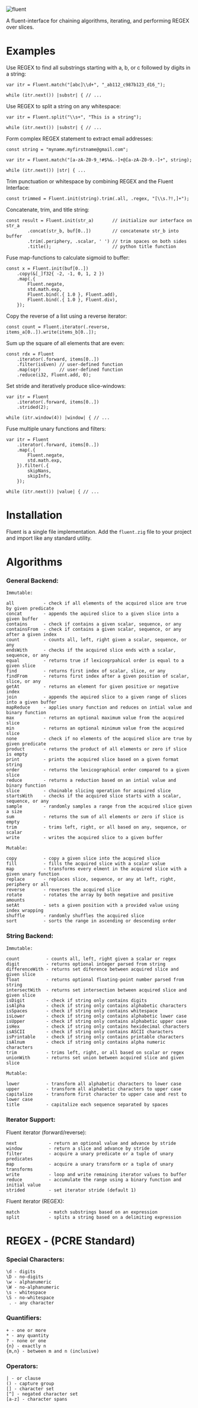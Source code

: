 ![fluent](https://github.com/andrewCodeDev/Fluent/assets/54549221/6064d88a-ff2a-4970-a494-a432a8e74515)

A fluent-interface for chaining algorithms, iterating, and performing REGEX over slices. 

# Examples

Use REGEX to find all substrings starting with a, b, or c followed by digits in a string:

```Zig
var itr = Fluent.match("[abc]\\d+", "_ab112_c987b123_d16_");

while (itr.next()) |substr| { // ...

```
Use REGEX to split a string on any whitespace:

```Zig
var itr = Fluent.split("\\s+", "This is a string");

while (itr.next()) |substr| { // ...

```
Form complex REGEX statement to extract email addresses:

```Zig
const string = "myname.myfirstname@gmail.com";

var itr = Fluent.match("[a-zA-Z0-9_!#$%&.-]+@[a-zA-Z0-9.-]+", string);

while (itr.next()) |str| { ...
```
Trim punctuation or whitespace by combining REGEX and the Fluent Interface:
```Zig
const trimmed = Fluent.init(string).trim(.all, .regex, "[\\s.?!,]+");
```
Concatenate, trim, and title string:
```Zig
const result = Fluent.init(str_a)       // initialize our interface on str_a
        .concat(str_b, buf[0..])        // concatenate str_b into buffer
        .trim(.periphery, .scalar, ' ') // trim spaces on both sides
        .title();                       // python title function
```
Fuse map-functions to calculate sigmoid to buffer:
```Zig
const x = Fluent.init(buf[0..])
    .copy(&[_]f32{ -2, -1, 0, 1, 2 })
    .map(.{
        Fluent.negate,
        std.math.exp,
        Fluent.bind(.{ 1.0 }, Fluent.add),
        Fluent.bind(.{ 1.0 }, Fluent.div),
    });
```
Copy the reverse of a list using a reverse iterator:
```Zig
const count = Fluent.iterator(.reverse, items_a[0..]).write(items_b[0..]);
```
Sum up the square of all elements that are even:
```Zig
const rdx = Fluent
    .iterator(.forward, items[0..])
    .filter(isEven) // user-defined function
    .map(sqr)       // user-defined function
    .reduce(i32, Fluent.add, 0);
```
Set stride and iteratively produce slice-windows:
```Zig
var itr = Fluent
    .iterator(.forward, items[0..])
    .strided(2);

while (itr.window(4)) |window| { // ...
```
Fuse multiple unary functions and filters:
```Zig
var itr = Fluent
    .iterator(.forward, items[0..])
    .map(.{
        Fluent.negate,
        std.math.exp,
    }).filter(.{
        skipNans,
        skipInfs,
    });

while (itr.next()) |value| { // ...
```
# Installation

Fluent is a single file implementation. Add the `fluent.zig` file to your project and import like any standard utility.

# Algorithms

### General Backend:

```
Immutable:

all           - check if all elements of the acquired slice are true by given predicate
concat        - appends the aquired slice to a given slice into a given buffer
contains      - check if contains a given scalar, sequence, or any
containsFrom  - check if contains a given scalar, sequence, or any after a given index
count         - counts all, left, right given a scalar, sequence, or any
endsWith      - checks if the acquired slice ends with a scalar, sequence, or any
equal         - returns true if lexicogrpahical order is equal to a given slice
find          - returns first index of scalar, slice, or any
findFrom      - returns first index after a given position of scalar, slice, or any
getAt         - returns an element for given positive or negative index
join          - appends the aquired slice to a given range of slices into a given buffer
mapReduce     - applies unary function and reduces on intial value and binary function
max           - returns an optional maximum value from the acquired slice
min           - returns an optional minimum value from the acquired slice
none          - check if no elements of the acquired slice are true by given predicate
product       - returns the product of all elements or zero if slice is empty
print         - prints the acquired slice based on a given format string
order         - returns the lexicographical order compared to a given slice
reduce        - returns a reduction based on an intial value and binary function
slice         - chainable slicing operation for acquired slice
startsWith    - checks if the acquired slice starts with a scalar, sequence, or any
sample        - randomly samples a range from the acquired slice given a size
sum           - returns the sum of all elements or zero if slice is empty
trim          - trims left, right, or all based on any, sequence, or scalar
write         - writes the acquired slice to a given buffer

Mutable:

copy          - copy a given slice into the acquired slice
fill          - fills the acquired slice with a scalar value
map           - transforms every elment in the acquired slice with a given unary function
replace       - replaces slice, sequence, or any at left, right, periphery or all
reverse       - reverses the acquired slice
rotate        - rotates the array by both negative and positive amounts
setAt         - sets a given position with a provided value using index wrapping
shuffle       - randomly shuffles the acquired slice
sort          - sorts the range in ascending or descending order
```

### String Backend:

```
Immutable:

count          - counts all, left, right given a scalar or regex
digit          - returns optional integer parsed from string
differenceWith - returns set diference between acquired slice and given slice
float          - returns optional floating-point number parsed from string
intersectWith  - returns set intersection between acquired slice and given slice
isDigit        - check if string only contains digits
isAlpha        - check if string only contains alphabetic characters
isSpaces       - check if string only contains whitespace
isLower        - check if string only contains alphabetic lower case
isUpper        - check if string only contains alphabetic upper case
isHex          - check if string only contains hexidecimal characters
isASCII        - check if string only contains ASCII characters
isPrintable    - check if string only contains printable characters
isAlnum        - check if string only contains alpha numeric characters
trim           - trims left, right, or all based on scalar or regex
unionWith      - returns set union between acquired slice and given slice

Mutable:

lower          - transform all alphabetic characters to lower case
upper          - transform all alphabetic characters to upper case
capitalize     - transform first character to upper case and rest to lower case
title          - capitalize each sequence separated by spaces
```
### Iterator Support:

Fluent iterator (forward/reverse):
```
next            - return an optional value and advance by stride
window          - return a slice and advance by stride
filter          - acquire a unary predicate or a tuple of unary predicates
map             - acquire a unary transform or a tuple of unary transforms
write           - loop and write remaining iterator values to buffer
reduce          - accumulate the range using a binary function and initial value
strided         - set iterator stride (default 1)
```
Fluent iterator (REGEX):
```
match           - match substrings based on an expression
split           - splits a string based on a delimiting expression
```
# REGEX - (PCRE Standard)

### Special Characters:
```
\d - digits
\D - no-digits
\w - alphanumeric
\W - no-alphanumeric
\s - whitespace
\S - no-whitespace
 . - any character
```
### Quantifiers:
```
+ - one or more
* - any quantity
? - none or one
{n} - exactly n
{m,n} - between m and n (inclusive)
```
### Operators:
```
| - or clause
() - capture group
[] - character set
[^] - negated character set
[a-z] - character spans
```

